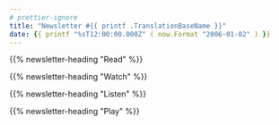 ```yaml
---
# prettier-ignore
title: "Newsletter #{{ printf .TranslationBaseName }}"
date: {{ printf "%sT12:00:00.000Z" ( now.Format "2006-01-02" ) }}
---
```


<!--more-->

{{% newsletter-heading "Read" %}}

{{% newsletter-heading "Watch" %}}

{{% newsletter-heading "Listen" %}}

{{% newsletter-heading "Play" %}}
